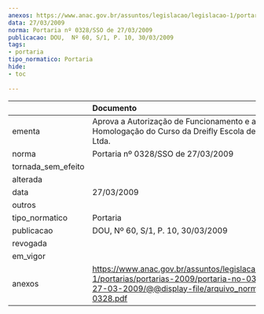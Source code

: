```yaml
---
anexos: https://www.anac.gov.br/assuntos/legislacao/legislacao-1/portarias/portarias-2009/portaria-no-0328-sso-de-27-03-2009/@@display-file/arquivo_norma/PA2009-0328.pdf
data: 27/03/2009
norma: Portaria nº 0328/SSO de 27/03/2009
publicacao: DOU,  Nº 60, S/1, P. 10, 30/03/2009
tags:
- portaria
tipo_normatico: Portaria
hide: 
- toc 
 
---
```


|                    | Documento                                                                                                                                                         |
|:-------------------|:------------------------------------------------------------------------------------------------------------------------------------------------------------------|
| ementa             | Aprova a Autorização de Funcionamento e a Homologação do Curso da Dreifly Escola de Aviação Civil Ltda.                                                           |
| norma              | Portaria nº 0328/SSO de 27/03/2009                                                                                                                                |
| tornada_sem_efeito |                                                                                                                                                                   |
| alterada           |                                                                                                                                                                   |
| data               | 27/03/2009                                                                                                                                                        |
| outros             |                                                                                                                                                                   |
| tipo_normatico     | Portaria                                                                                                                                                          |
| publicacao         | DOU,  Nº 60, S/1, P. 10, 30/03/2009                                                                                                                               |
| revogada           |                                                                                                                                                                   |
| em_vigor           |                                                                                                                                                                   |
| anexos             | https://www.anac.gov.br/assuntos/legislacao/legislacao-1/portarias/portarias-2009/portaria-no-0328-sso-de-27-03-2009/@@display-file/arquivo_norma/PA2009-0328.pdf |
